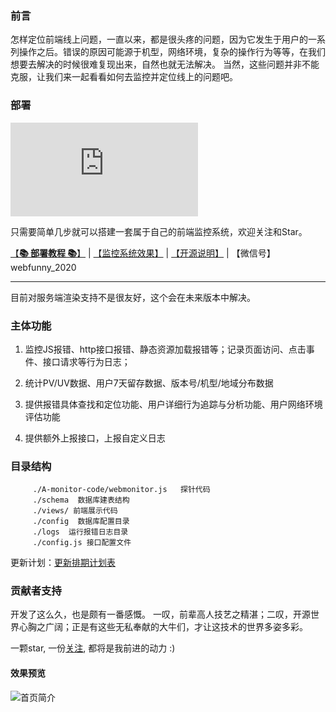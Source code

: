  ### 前言
   怎样定位前端线上问题，一直以来，都是很头疼的问题，因为它发生于用户的一系列操作之后。错误的原因可能源于机型，网络环境，复杂的操作行为等等，在我们想要去解决的时候很难复现出来，自然也就无法解决。 当然，这些问题并非不能克服，让我们来一起看看如何去监控并定位线上的问题吧。
   
 ### 部署
![total gzip size](https://img.badgesize.io/https://www.webfunny.cn/resource/monitor.fetch.min.js?compression=gzip&label=total%20gzip%20size)
   
只需要简单几步就可以搭建一套属于自己的前端监控系统，欢迎关注和Star。


[【**📚 部署教程 📚**】](./Document.md) |  [【监控系统效果】](http://www.webfunny.cn/webfunny_multi/home.html)  |  [【开源说明】](https://github.com/a597873885/webfunny_monitor/blob/master/SourceDes.md) | 【微信号】webfunny_2020
   
   
---------------------------------------------------------

目前对服务端渲染支持不是很友好，这个会在未来版本中解决。

### 主体功能
1. 监控JS报错、http接口报错、静态资源加载报错等；记录页面访问、点击事件、接口请求等行为日志；

2. 统计PV/UV数据、用户7天留存数据、版本号/机型/地域分布数据

3. 提供报错具体查找和定位功能、用户详细行为追踪与分析功能、用户网络环境评估功能

4. 提供额外上报接口，上报自定义日志


### 目录结构
         ./A-monitor-code/webmonitor.js   探针代码
         ./schema  数据库建表结构
         ./views/ 前端展示代码
         ./config  数据库配置目录
         ./logs  运行报错日志目录
         ./config.js 接口配置文件

更新计划：[更新排期计划表](https://github.com/a597873885/webfunny_monitor/blob/master/UpdateList.md)

### 贡献者支持

开发了这么久，也是颇有一番感慨。 一叹，前辈高人技艺之精湛；二叹，开源世界心胸之广阔；正是有这些无私奉献的大牛们，才让这技术的世界多姿多彩。

一颗star, 一份[关注](https://zhuanlan.zhihu.com/webfunny), 都将是我前进的动力  :)


#### 效果预览
![首页简介](https://github.com/a597873885/image_list/blob/master/home.gif)
